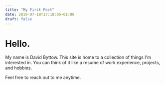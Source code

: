 ```yaml
---
title: "My First Post"
date: 2019-07-18T17:18:05+01:00
draft: false
---
```


# Hello.

My name is David Byttow. This site is home to a collection of things I'm interested in. You can think of it like a resume of work experience, projects, and hobbies.

Feel free to reach out to me anytime.
